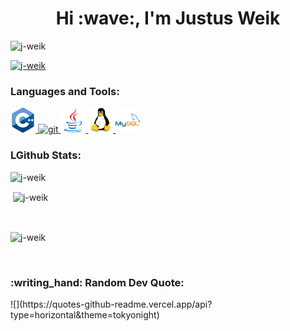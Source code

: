 <h1 align="center">Hi :wave:, I'm Justus Weik</h1>
<p align="left"> <img src="https://komarev.com/ghpvc/?username=j-weik&label=Profile%20views&color=0e75b6&style=flat" alt="j-weik" /> </p>

<p align="left"> <a href="https://github.com/ryo-ma/github-profile-trophy"><img src="https://github-profile-trophy.vercel.app/?username=j-weik" alt="j-weik" /></a> </p>

<h3 align="left">Languages and Tools:</h3>
<p align="left"> <a href="https://www.w3schools.com/cpp/" target="_blank" rel="noreferrer"> <img src="https://raw.githubusercontent.com/devicons/devicon/master/icons/cplusplus/cplusplus-original.svg" alt="cplusplus" width="40" height="40"/> </a> <a href="https://git-scm.com/" target="_blank" rel="noreferrer"> <img src="https://www.vectorlogo.zone/logos/git-scm/git-scm-icon.svg" alt="git" width="40" height="40"/> </a> <a href="https://www.java.com" target="_blank" rel="noreferrer"> <img src="https://raw.githubusercontent.com/devicons/devicon/master/icons/java/java-original.svg" alt="java" width="40" height="40"/> </a> <a href="https://www.linux.org/" target="_blank" rel="noreferrer"> <img src="https://raw.githubusercontent.com/devicons/devicon/master/icons/linux/linux-original.svg" alt="linux" width="40" height="40"/> </a> <a href="https://www.mysql.com/" target="_blank" rel="noreferrer"> <img src="https://raw.githubusercontent.com/devicons/devicon/master/icons/mysql/mysql-original-wordmark.svg" alt="mysql" width="40" height="40"/> </a> </p>

<h3 align="left">LGithub Stats:</h3>
<p><img align="left" src="https://github-readme-stats.vercel.app/api/top-langs?username=j-weik&show_icons=true&locale=en&layout=compact&theme=tokyonight&hide_border=false" alt="j-weik" /></p><br>

<p>&nbsp;<img align="center" src="https://github-readme-stats.vercel.app/api?username=j-weik&show_icons=true&locale=en&theme=tokyonight&hide_border=false" alt="j-weik" /></p><br>

<p><img align="center" src="https://github-readme-streak-stats.herokuapp.com/?user=j-weik&theme=tokyonight&hide_border=false" alt="j-weik" /></p><br>

<h3 align="left">:writing_hand: Random Dev Quote:</h3>
![](https://quotes-github-readme.vercel.app/api?type=horizontal&theme=tokyonight)

